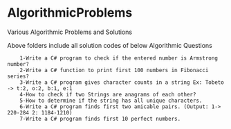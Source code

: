 # AlgorithmicProblems
Various Algorithmic Problems and Solutions

Above folders include all solution codes of below Algorithmic Questions

        1-Write a C# program to check if the entered number is Armstrong number?
        2-Write a C# function to print first 100 numbers in Fibonacci series?
        3-Write a C# program gives character counts in a string Ex: Tobeto -> t:2, o:2, b:1, e:1
        4-How to check if two Strings are anagrams of each other?
        5-How to determine if the string has all unique characters.
        6-Write a C# program finds first two amicable pairs. (Output: 1-> 220-284 2: 1184-1210)
        7-Write a C# program finds first 10 perfect numbers.
